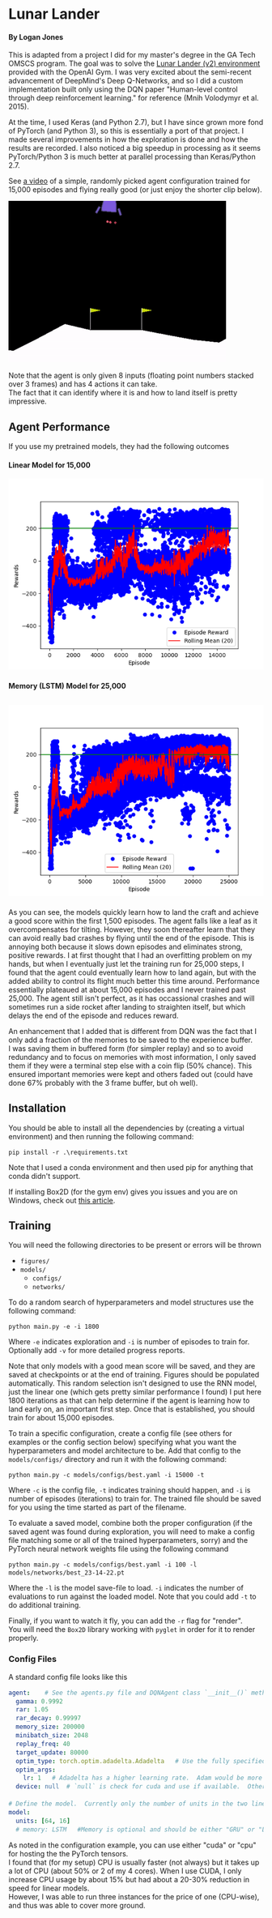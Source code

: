 # Lunar Lander
#### By Logan Jones

This is adapted from a project I did for my master's degree in the GA Tech OMSCS program.
The goal was to solve the [Lunar Lander (v2) environment](http://gym.openai.com/envs/LunarLander-v2/) provided with the OpenAI Gym.
I was very excited about the semi-recent advancement of DeepMind's Deep Q-Networks, 
and so I did a custom implementation built only using the DQN paper "Human-level control through deep reinforcement learning." 
for reference (Mnih Volodymyr et al. 2015).

At the time, I used Keras (and Python 2.7), but I have since grown more fond of PyTorch (and Python 3), 
so this is essentially a port of that project.  I made several improvements in how the exploration is done and how the results are recorded.
I also noticed a big speedup in processing as it seems PyTorch/Python 3 is much better at parallel processing than Keras/Python 2.7.

See [a video](https://github.com/logar16/LunarLander/blob/master/figures/Flight%20Demonstration.mp4) of a simple, randomly picked agent configuration trained for 15,000 episodes and flying really good (or just enjoy the shorter clip below).

![video](docs/FlightDemo.gif)

Note that the agent is only given 8 inputs (floating point numbers stacked over 3 frames) and has 4 actions it can take.  
The fact that it can identify where it is and how to land itself is pretty impressive.

## Agent Performance
If you use my pretrained models, they had the following outcomes

#### Linear Model for 15,000
![linear15000](figures/training15000_20-42-23.png)

#### Memory (LSTM) Model for 25,000
![memory25000](figures/training25000_09-33-03.png)
-----
As you can see, the models quickly learn how to land the craft and achieve a good score within the first 1,500 episodes.  The agent falls like a leaf as it overcompensates for tilting.
However, they soon thereafter learn that they can avoid really bad crashes by flying until the end of the episode.
This is annoying both because it slows down episodes and eliminates strong, positive rewards. 
I at first thought that I had an overfitting problem on my hands, but when I eventually just let the training run for 25,000 steps, 
I found that the agent could eventually learn how to land again, but with the added ability to control its flight much better this time around.
Performance essentially plateaued at about 15,000 episodes and I never trained past 25,000.
The agent still isn't perfect, as it has occassional crashes and will sometimes run a side rocket after landing to straighten itself, but which delays the end of the episode and reduces reward.

An enhancement that I added that is different from DQN was the fact that I only add a fraction of the memories to be saved to the experience buffer.  
I was saving them in buffered form (for simpler replay) and so to avoid redundancy and to focus on memories with most information,
I only saved them if they were a terminal step else with a coin flip (50% chance).  This ensured important memories were kept and others faded out (could have done 67% probably with the 3 frame buffer, but oh well).
  


## Installation
You should be able to install all the dependencies by (creating a virtual environment) 
and then running the following command:

```shell script
pip install -r .\requirements.txt
``` 

Note that I used a conda environment and then used pip for anything that conda didn't support.

If installing Box2D (for the gym env) gives you issues and you are on Windows,
check out [this article](https://medium.com/@sayanmndl21/install-openai-gym-with-box2d-and-mujoco-in-windows-10-e25ee9b5c1d5).


## Training

You will need the following directories to be present or errors will be thrown
* `figures/`
* `models/` 
    * `configs/`
    * `networks/`
    
To do a random search of hyperparameters and model structures use the following command:
```shell script
python main.py -e -i 1800
```
Where `-e` indicates exploration and `-i` is number of episodes to train for.  
Optionally add `-v` for more detailed progress reports.

Note that only models with a good mean score will be saved, and they are saved at checkpoints or at the end of training.
Figures should be populated automatically. This random selection isn't designed to use the RNN model, just the linear one (which gets pretty similar performance I found)
I put here 1800 iterations as that can help determine if the agent is learning how to land early on, an important first step.  Once that is established, you should train for about 15,000 episodes.

To train a specific configuration, create a config file (see others for examples or the config section below) 
specifying what you want the hyperparameters and model architecture to be.
Add that config to the `models/configs/` directory and run it with the following command:

```shell script
python main.py -c models/configs/best.yaml -i 15000 -t
```
Where `-c` is the config file, `-t` indicates training should happen, and `-i` is number of episodes (iterations) to train for.
The trained file should be saved for you using the time started as part of the filename.

To evaluate a saved model, combine both the proper configuration 
(if the saved agent was found during exploration, you will need to make a config file matching some or all of the trained hyperparameters, sorry)
and the PyTorch neural network weights file using the following command

```shell script
python main.py -c models/configs/best.yaml -i 100 -l models/networks/best_23-14-22.pt 
```

Where the `-l` is the model save-file to load. `-i` indicates the number of evaluations to run against the loaded model.
Note that you could add `-t` to do additional training.

Finally, if you want to watch it fly, you can add the `-r` flag for "render".  
You will need the `Box2D` library working with `pyglet` in order for it to render properly.


### Config Files
A standard config file looks like this

```yaml
agent:    # See the agents.py file and DQNAgent class `__init__()` method for more details
  gamma: 0.9992
  rar: 1.05
  rar_decay: 0.99997
  memory_size: 200000
  minibatch_size: 2048
  replay_freq: 40
  target_update: 80000
  optim_type: torch.optim.adadelta.Adadelta   # Use the fully specified class name
  optim_args: 
    lr: 1   # Adadelta has a higher learning rate.  Adam would be more like 0.001
  device: null  # `null` is check for cuda and use if available.  Other options are "cpu" and "cuda"

# Define the model.  Currently only the number of units in the two linear layers are needed
model:
  units: [64, 16] 
  # memory: LSTM   #Memory is optional and should be either "GRU" or "LSTM"  
```

As noted in the configuration example, you can use either "cuda" or "cpu" for hosting the the PyTorch tensors.  
I found that (for my setup) CPU is usually faster (not always) but it takes up a lot of CPU (about 50% or 2 of my 4 cores).
When I use CUDA, I only increase CPU usage by about 15% but had about a 20-30% reduction in speed for linear models.  
However, I was able to run three instances for the price of one (CPU-wise), and thus was able to cover more ground. 